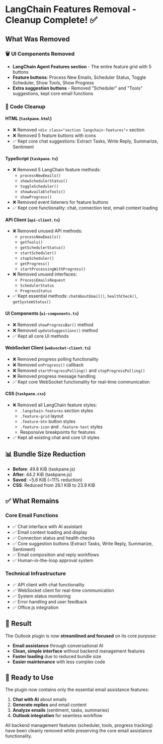 # LangChain Features Removal - Cleanup Complete! ✅

## What Was Removed

### 🗑️ **UI Components Removed**
- **LangChain Agent Features section** - The entire feature grid with 5 buttons
- **Feature buttons**: Process New Emails, Scheduler Status, Toggle Scheduler, Show Tools, Show Progress
- **Extra suggestion buttons** - Removed "Scheduler" and "Tools" suggestions, kept core email functions

### 🔧 **Code Cleanup**

#### **HTML (`taskpane.html`)**
- ❌ Removed `<div class="section langchain-features">` section
- ❌ Removed 5 feature buttons with icons
- ✅ Kept core chat suggestions: Extract Tasks, Write Reply, Summarize, Sentiment

#### **TypeScript (`taskpane.ts`)**
- ❌ Removed 5 LangChain feature methods:
  - `processNewEmails()`
  - `showSchedulerStatus()`
  - `toggleScheduler()`
  - `showAvailableTools()`
  - `showProgress()`
- ❌ Removed event listeners for feature buttons
- ✅ Kept core functionality: chat, connection test, email context loading

#### **API Client (`api-client.ts`)**
- ❌ Removed unused API methods:
  - `processNewEmails()`
  - `getTools()`
  - `getSchedulerStatus()`
  - `startScheduler()`
  - `stopScheduler()`
  - `getProgress()`
  - `startProcessingWithProgress()`
- ❌ Removed unused interfaces:
  - `ProcessEmailsRequest`
  - `SchedulerStatus`
  - `ProgressStatus`
- ✅ Kept essential methods: `chatAboutEmail()`, `healthCheck()`, `getSystemStatus()`

#### **UI Components (`ui-components.ts`)**
- ❌ Removed `showProgressBar()` method
- ❌ Removed `updateSuggestions()` method
- ✅ Kept all core UI methods

#### **WebSocket Client (`websocket-client.ts`)**
- ❌ Removed progress polling functionality
- ❌ Removed `onProgress()` callback
- ❌ Removed `startProgressPolling()` and `stopProgressPolling()`
- ❌ Removed progress message handling
- ✅ Kept core WebSocket functionality for real-time communication

#### **CSS (`taskpane.css`)**
- ❌ Removed all LangChain feature styles:
  - `.langchain-features` section styles
  - `.feature-grid` layout
  - `.feature-btn` button styles
  - `.feature-icon` and `.feature-text` styles
  - Responsive breakpoints for features
- ✅ Kept all existing chat and core UI styles

## 📊 **Bundle Size Reduction**
- **Before**: 49.8 KiB (taskpane.js)
- **After**: 44.2 KiB (taskpane.js)
- **Saved**: ~5.6 KiB (~11% reduction)
- **CSS**: Reduced from 26.1 KiB to 23.9 KiB

## ✅ **What Remains**

### **Core Email Functions**
- ✅ Chat interface with AI assistant
- ✅ Email context loading and display
- ✅ Connection status and health checks
- ✅ Core suggestion buttons (Extract Tasks, Write Reply, Summarize, Sentiment)
- ✅ Email composition and reply workflows
- ✅ Human-in-the-loop approval system

### **Technical Infrastructure**
- ✅ API client with chat functionality
- ✅ WebSocket client for real-time communication
- ✅ System status monitoring
- ✅ Error handling and user feedback
- ✅ Office.js integration

## 🎯 **Result**

The Outlook plugin is now **streamlined and focused** on its core purpose:
- **Email assistance** through conversational AI
- **Clean, simple interface** without backend management features
- **Faster loading** due to reduced bundle size
- **Easier maintenance** with less complex code

## 🚀 **Ready to Use**

The plugin now contains only the essential email assistance features:
1. **Chat with AI** about emails
2. **Generate replies** and email content  
3. **Analyze emails** (sentiment, tasks, summaries)
4. **Outlook integration** for seamless workflow

All backend management features (scheduler, tools, progress tracking) have been cleanly removed while preserving the core email assistance functionality.
